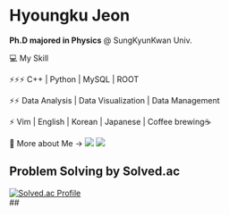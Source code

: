 # Hyoungku Jeon
**Ph.D majored in Physics** @ SungKyunKwan Univ.

💻 My Skill

⚡⚡⚡ C++ | Python | MySQL | ROOT

⚡⚡ Data Analysis | Data Visualization | Data Management

⚡ Vim | English | Korean | Japanese | Coffee brewing☕

👋 More about Me -> <a href="https://www.linkedin.com/in/hyoungku-jeon-479975247/" target="_blank"><img src="https://img.shields.io/badge/-LinkedIn-blue?style=flat-square&logo=LinkedIn&logoColor=#0A66C2"/></a>
<a href="https://zayunsna.github.io/" target="_blank"><img src="https://img.shields.io/badge/-GitHub-blue?style=flat-square&logo=GitHub&logoColor=#181717"/></a>




## Problem Solving by Solved.ac 
[![Solved.ac Profile](http://mazassumnida.wtf/api/v2/generate_badge?boj=zayunsna)](https://solved.ac/zayunsna/)<br>
##<!--![zayunsna's github stats](https://github-readme-stats.vercel.app/api?username=zayunsna&show_icons=true)-->
